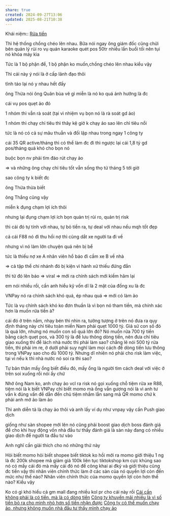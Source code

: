 ```yaml
---
share: true
created: 2024-09-27T13:06
updated: 2025-08-21T10:38
---
```

Khái niệm:: [Rửa tiền](../%CE%9E%20Kh%C3%A1i%20ni%E1%BB%87m/R%E1%BB%ADa%20ti%E1%BB%81n.md)

Thì hệ thống chồng chéo lên nhau. 
Bữa nói ngay ông giám đốc cũng chửi bên quản lý rủi ro vụ quán karaoke quét pos 50tr nhiều lần buổi tối nên tụi nó khóa máy kìa

Tức là 1 bộ phận để, 1 bộ phận ko muốn,chồng chéo lên nhau kiểu vậy

Thì cái này ý nói là ở cấp lãnh đạo thôi

tĩnh táo lại nó y nhau hết đấy

ông Thừa nói ông Quân bùa vẽ gì miễn là nó ko quá ảnh hưởng là đc

cái vụ pos quẹt ảo đó

1 nhóm thì vẫn rà soát (tại vì nhiệm vụ bọn nó là rà soát gd ảo)

1 nhóm thì chạy chỉ tiêu thì thây kệ giờ k chạy ảo sao lên chỉ tiêu nổi

tức là nó có cả sự mâu thuẫn và đối lập nhau trong ngay 1 công ty

cái 35 QR active/tháng thì có thể làm đc đi thì ngược lại cái 1,8 tỷ gd pos/tháng quá khó cho bọn nó

buộc bọn nv phải tìm đáo rút chạy ảo

=> và những ông chạy chỉ tiêu tốt vẫn sống thọ từ tháng 5 tới giờ

sao công ty k biết đc

ông Thừa thừa biết

ông Thắng cũng vậy

miễn k đụng chạm lợi ích thôi

nhưng lại đụng chạm lợi ích bọn quản trị rủi ro, quản trị risk

thì cái đó tự tính với nhau, tự bỏ tiền ra, tự deal với nhau nếu mqh tốt đẹp

cả cái F88 nó đi thu hồi nợ thì cũng dắt xe người ta đi về

nhưng vì nó làm lớn chuyện quá nên bị bể

tức là thiếu nợ xe A nhân viên hổ báo đi cầm xe B về nhà

=> cả tập thể chi nhánh đó bị kiện vì hành xử thiếu đứng đắn

thì từ đó lên báo => viral => mới ra chính sách mới kiềm hãm lại

em nói nhiều rồi, cần anh hiểu kỹ vốn dĩ là 2 mặt của đồng xu là đc

VNPay nó ra chính sách khó quá, ép nhau quá => mới có làm ảo

Tức là vụ chính sách khó ko đơn thuần là vì bọn nó tham tiền, mà chính xác hơn là muốn rửa tiền à?

cái đó ở trên nắm, nhạy bén thì nhìn ra, tưởng tượng ở trên nó đưa ra quy định tháng này chỉ tiêu toàn miền Nam phải quẹt 1000 tỷ. Giả sử con số đó là quá lớn, nhưng nó muốn con số quá lớn đó? Nó muốn rửa 700 tỷ tiền bằng cách quẹt pos, và 300 tỷ là để lưu thông dòng tiền, nên đưa chỉ tiêu giao xuống thì để lách nhà nước thì phải làm sao? chẳng lẽ nói 500 tỷ rửa tiền, thì phải im re, ở dưới phải suy nghĩ làm mọi cách để dòng tiền lưu thông trong VNPay sao cho đủ 1000 tỷ. Nhưng dĩ nhiên nó phải cho risk làm việc, tại vì nếu k thì nhà nước nó soi ra thì sao?

Tự bản thân mấy ổng biết điều đó, mấy ổng là người tìm cách deal với việc ở trên soi xuống rồi nói ấy chứ

Nhớ ông Nam ko, anh chạy ảo vcl ra risk nó gọi xuống chỗ tiệm rửa xe R88, tiệm nói là k biết VNPay chỉ biết momo mà ổng vẫn gượng nói là vì anh tư vấn k đúng vấn đề dẫn đến chủ tiệm nhầm lẫn sang mã QR momo chứ k phải anh mở ảo làm ảo

Thì anh diễn tả là chạy ảo thôi và anh lấy ví dụ như vnpay vậy cần Push giao dịch

giống như sàn shopee mới lên nó cũng phải boost giao dịch boss đánh giá để cho khi huy động vốn nhà đầu tư thấy đánh giá là sàn này đang có nhiều giao dịch để người ta đầu tư vào

Anh nghĩ cần giải thích cho nó những thứ này

Hỏi biết momo hỏi biết shopee biết tiktok ko hồi mới ra momo giới thiệu 1 ng là đc 200k shopee mã giảm giá 100k liên tục tiktokshop km cực khủng sao nó có mấy cái đó mà mấy cái đó nó để công khai ai đký và giới thiệu cũng đc tiền vậy thì nhân viên chính thức làm ở các sàn của nó quyền lợi còn đến mức như thế nào? Nhân viên chính thức của momo quyền lợi còn hơn thế nào? Kiểu vậy

Ko có gì khó hiểu cả gm mall đang nhiều kol pr cho cái này rồi
[Cái cần không phải là có tiền, mà là có dòng tiền](../Ki%E1%BA%BFm%20ti%E1%BB%81n/T%E1%BB%B1%20%C4%91%E1%BA%A7u%20t%C6%B0/C%C3%A1i%20c%E1%BA%A7n%20kh%C3%B4ng%20ph%E1%BA%A3i%20l%C3%A0%20c%C3%B3%20ti%E1%BB%81n,%20m%C3%A0%20l%C3%A0%20c%C3%B3%20d%C3%B2ng%20ti%E1%BB%81n.md)
[Công ty khuyến mãi nhiều là vì số tiền bỏ ra cho mình nhỏ hơn số tiền nhận được](./C%C3%B4ng%20ty%20khuy%E1%BA%BFn%20m%C3%A3i%20nhi%E1%BB%81u%20l%C3%A0%20v%C3%AC%20s%E1%BB%91%20ti%E1%BB%81n%20b%E1%BB%8F%20ra%20cho%20m%C3%ACnh%20nh%E1%BB%8F%20h%C6%A1n%20s%E1%BB%91%20ti%E1%BB%81n%20nh%E1%BA%ADn%20%C4%91%C6%B0%E1%BB%A3c.md)
[Công ty có thể muốn chạy ảo, nhưng không muốn nhà đầu tư thấy mình chạy ảo](../Ki%E1%BA%BFm%20ti%E1%BB%81n/L%C3%A0m%20thu%C3%AA/L%C3%A0m%20k%E1%BA%BFt%20qu%E1%BA%A3%20%E1%BA%A3o/C%C3%B4ng%20ty%20c%C3%B3%20th%E1%BB%83%20mu%E1%BB%91n%20ch%E1%BA%A1y%20%E1%BA%A3o,%20nh%C6%B0ng%20kh%C3%B4ng%20mu%E1%BB%91n%20nh%C3%A0%20%C4%91%E1%BA%A7u%20t%C6%B0%20th%E1%BA%A5y%20m%C3%ACnh%20ch%E1%BA%A1y%20%E1%BA%A3o.md)
